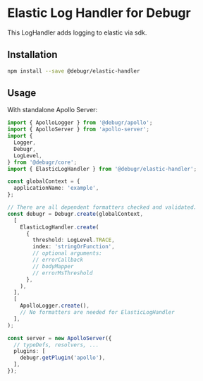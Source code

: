 Elastic Log Handler for Debugr
=========================

This LogHandler adds logging to elastic via sdk.

## Installation

```bash
npm install --save @debugr/elastic-handler
```

## Usage

With standalone Apollo Server:

```typescript
import { ApolloLogger } from '@debugr/apollo';
import { ApolloServer } from 'apollo-server';
import { 
  Logger, 
  Debugr, 
  LogLevel,
} from '@debugr/core';
import { ElasticLogHandler } from '@debugr/elastic-handler';

const globalContext = {
  applicationName: 'example',
};

// There are all dependent formatters checked and validated.
const debugr = Debugr.create(globalContext, 
  [
    ElasticLogHandler.create(
      {
        threshold: LogLevel.TRACE,
        index: 'stringOrFunction',
        // optional arguments:
        // errorCallback
        // bodyMapper
        // errorMsThreshold
      },
    ),
  ],
  [
    ApolloLogger.create(),
    // No formatters are needed for ElasticLogHandler
  ],
);

const server = new ApolloServer({
  // typeDefs, resolvers, ...
  plugins: [
    debugr.getPlugin('apollo'),
  ],
});
```
